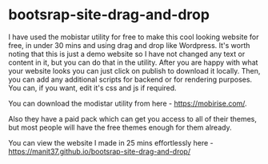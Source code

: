# bootsrap-site-drag-and-drop
I have used the mobistar utility for free to make this cool looking website for free, in under 30 mins and using drag and drop like Wordpress.
It's worth noting that this is just a demo website so I have not changed any text or content in it, but you can do that in the utility.
After you are happy with what your website looks you can just click on publish to download it locally. Then, you can add any additional scripts for backend or for rendering purposes.
You can, if you want, edit it's css and js if required.

You can download the modistar utility from here - https://mobirise.com/.




Also they have a paid pack which can get you access to all of their themes, but most people will have the free themes enough for them already.

You can view the website I made in 25 mins effortlessly here - https://manit37.github.io/bootsrap-site-drag-and-drop/
